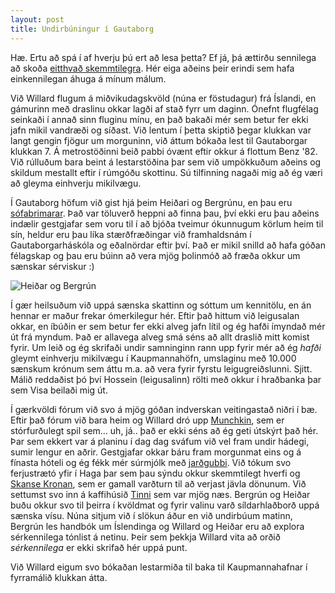 ```yaml
---
layout: post
title: Undirbúningur í Gautaborg
---
```

Hæ. Ertu að spá í af hverju þú ert að lesa þetta? Ef já, þá ættirðu sennilega að skoða
[eitthvað skemmtilegra](http://www.airsicknessbags.com/). Hér eiga aðeins þeir erindi
sem hafa einkennilegan áhuga á mínum málum.

Við Willard flugum á miðvikudagskvöld (núna er föstudagur) frá Íslandi, en 
gámurinn með draslinu okkar lagði af stað fyrr um daginn. 
Ónefnt flugfélag seinkaði í annað sinn fluginu mínu, en það bakaði mér sem
betur fer ekki jafn mikil vandræði og síðast. Við lentum í þetta skiptið þegar
klukkan var langt gengin fjögur um morguninn, við áttum bókaða lest til Gautaborgar
klukkan 7. Á metrostöðinni beið pabbi óvænt eftir okkur á flottum Benz '82.
Við rúlluðum bara beint á lestarstöðina þar sem við umpökkuðum aðeins og skildum
mestallt eftir í rúmgóðu skottinu. Sú tilfinning nagaði mig að ég væri að gleyma
einhverju mikilvægu.

Í Gautaborg höfum við gist hjá þeim Heiðari og Bergrúnu, en þau eru 
[sófabrimarar](http://www.couchsurfing.com/). Það var töluverð heppni að finna
þau, því ekki eru þau aðeins indælir gestgjafar sem voru til í að bjóða tveimur
ókunnugum körlum heim til sín, heldur eru þau líka stærðfræðingar við framhaldsnám
í Gautaborgarháskóla og eðalnördar eftir því.
Það er mikil snilld að hafa góðan félagskap og þau eru búinn að vera
mjög þolinmóð að fræða okkur um sænskar sérviskur :)

![Heiðar og Bergrún](/utlond/photos/heidar_bergrun.jpg)  

Í gær heilsuðum við uppá sænska skattinn og sóttum um kennitölu, en án hennar
er maður frekar ómerkilegur hér. Eftir það hittum við leigusalan okkar, en íbúðin
er sem betur fer ekki alveg jafn lítil og ég hafði ímyndað mér út frá myndum. Það
er allavega alveg smá séns að allt draslið mitt komist fyrir. Um leið og ég skrifaði
undir samninginn rann upp fyrir mér að ég *hafði* gleymt einhverju mikilvægu í 
Kaupmannahöfn, umslaginu með 10.000 sænskum krónum sem áttu m.a. að vera fyrir fyrstu
leigugreiðslunni. Sjitt. Málið reddaðist þó því Hossein (leigusalinn) rölti með okkur
í hraðbanka þar sem Visa beilaði mig út.

Í gærkvöldi fórum við svo á mjög góðan indverskan veitingastað niðri í bæ.
Eftir það fórum við bara heim og Willard dró upp 
[Munchkin](http://www.worldofmunchkin.com/game/), sem er stórfurðulegt
spil sem... uh, já.. það er ekki séns að ég geti útskýrt það hér.
Þar sem ekkert var á planinu í dag dag sváfum við vel fram undir hádegi, 
sumir lengur en aðrir. Gestgjafar okkar báru fram
morgunmat eins og á fínasta hóteli og ég fékk mér súrmjólk með 
[jarðgubbi](http://sv.wikipedia.org/wiki/Jordgubbe). Við tókum
svo ferjustrætó yfir í Haga þar sem þau sýndu okkur skemmtilegt hverfi og
[Skanse Kronan](http://en.wikipedia.org/wiki/Skansen_Kronan), 
sem er gamall varðturn til að verjast jävla dönunum. Við settumst
svo inn á kaffihúsið [Tinni](http://heroworkshop.files.wordpress.com/2009/01/tintin.jpg) 
sem var mjög næs. Bergrún og Heiðar buðu okkur svo til
þeirra í kvöldmat og fyrir valinu varð síldarhlaðborð uppá sænska vísu. Núna sitjum
við í slökun áður en við undirbúum matinn, 
Bergrún les handbók um Íslendinga og Willard og Heiðar eru að explora
sérkennilega tónlist á netinu. Þeir sem þekkja Willard vita að orðið *sérkennilega*
er ekki skrifað hér uppá punt.

Við Willard eigum svo bókaðan lestarmiða til baka til Kaupmannahafnar í fyrramálið
klukkan átta.

